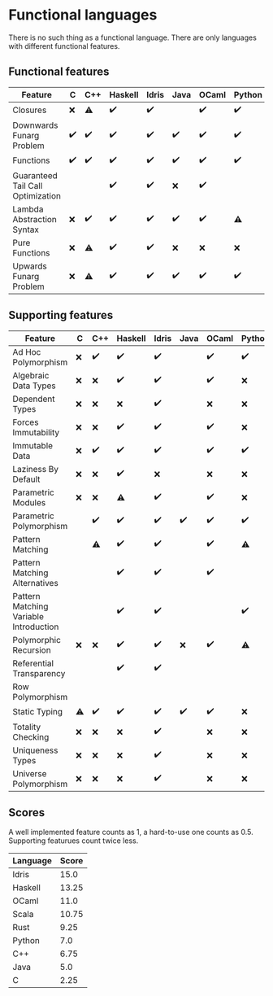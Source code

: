 <!-- DO NOT EDIT THIS FILE -->
<!-- edit funlangs.hs instead -->

# Functional languages

There is no such thing as a functional language.
There are only languages with different functional features.

## Functional features

| Feature | C | C++ | Haskell | Idris | Java | OCaml | Python | Rust | Scala |
|---|---|---|---|---|---|---|---|---|---|
| Closures | :x: | :warning: | :heavy_check_mark: | :heavy_check_mark: |  | :heavy_check_mark: | :heavy_check_mark: | :warning: | :heavy_check_mark: |
| Downwards Funarg Problem | :heavy_check_mark: | :heavy_check_mark: | :heavy_check_mark: | :heavy_check_mark: | :heavy_check_mark: | :heavy_check_mark: | :heavy_check_mark: | :heavy_check_mark: | :heavy_check_mark: |
| Functions | :heavy_check_mark: | :heavy_check_mark: | :heavy_check_mark: | :heavy_check_mark: | :heavy_check_mark: | :heavy_check_mark: | :heavy_check_mark: | :heavy_check_mark: | :heavy_check_mark: |
| Guaranteed Tail Call Optimization |  |  | :heavy_check_mark: | :heavy_check_mark: | :x: | :heavy_check_mark: |  |  | :warning: |
| Lambda Abstraction Syntax | :x: | :heavy_check_mark: | :heavy_check_mark: | :heavy_check_mark: | :heavy_check_mark: | :heavy_check_mark: | :warning: | :heavy_check_mark: | :heavy_check_mark: |
| Pure Functions | :x: | :warning: | :heavy_check_mark: | :heavy_check_mark: | :x: | :x: | :x: | :x: | :x: |
| Upwards Funarg Problem | :x: | :warning: | :heavy_check_mark: | :heavy_check_mark: | :heavy_check_mark: | :heavy_check_mark: | :heavy_check_mark: | :heavy_check_mark: | :heavy_check_mark: |

## Supporting features

| Feature | C | C++ | Haskell | Idris | Java | OCaml | Python | Rust | Scala |
|---|---|---|---|---|---|---|---|---|---|
| Ad Hoc Polymorphism | :x: | :heavy_check_mark: | :heavy_check_mark: | :heavy_check_mark: |  | :heavy_check_mark: | :heavy_check_mark: | :heavy_check_mark: | :heavy_check_mark: |
| Algebraic Data Types | :x: | :x: | :heavy_check_mark: | :heavy_check_mark: |  | :heavy_check_mark: | :x: | :heavy_check_mark: | :heavy_check_mark: |
| Dependent Types | :x: | :x: | :x: | :heavy_check_mark: |  | :x: | :x: | :x: | :x: |
| Forces Immutability | :x: | :x: | :heavy_check_mark: | :heavy_check_mark: |  | :heavy_check_mark: | :x: | :heavy_check_mark: | :warning: |
| Immutable Data | :x: | :heavy_check_mark: | :heavy_check_mark: | :heavy_check_mark: |  | :heavy_check_mark: | :heavy_check_mark: | :heavy_check_mark: | :heavy_check_mark: |
| Laziness By Default | :x: | :x: | :heavy_check_mark: | :x: |  | :x: | :x: | :x: | :x: |
| Parametric Modules | :x: | :x: | :warning: | :heavy_check_mark: |  | :heavy_check_mark: | :x: | :x: | :heavy_check_mark: |
| Parametric Polymorphism |  | :heavy_check_mark: | :heavy_check_mark: | :heavy_check_mark: | :heavy_check_mark: | :heavy_check_mark: | :heavy_check_mark: | :heavy_check_mark: | :heavy_check_mark: |
| Pattern Matching |  | :warning: | :heavy_check_mark: | :heavy_check_mark: |  | :heavy_check_mark: | :warning: | :warning: | :heavy_check_mark: |
| Pattern Matching Alternatives |  |  | :heavy_check_mark: | :heavy_check_mark: |  | :heavy_check_mark: |  | :heavy_check_mark: | :heavy_check_mark: |
| Pattern Matching Variable Introduction |  |  | :heavy_check_mark: | :heavy_check_mark: |  |  | :heavy_check_mark: | :heavy_check_mark: | :heavy_check_mark: |
| Polymorphic Recursion | :x: | :x: | :heavy_check_mark: | :heavy_check_mark: | :x: | :heavy_check_mark: | :warning: |  | :heavy_check_mark: |
| Referential Transparency |  |  | :heavy_check_mark: | :heavy_check_mark: |  |  |  |  | :x: |
| Row Polymorphism |  |  |  |  |  |  |  |  |  |
| Static Typing | :warning: | :heavy_check_mark: | :heavy_check_mark: | :heavy_check_mark: | :heavy_check_mark: | :heavy_check_mark: | :x: | :heavy_check_mark: | :heavy_check_mark: |
| Totality Checking | :x: | :x: | :x: | :heavy_check_mark: |  | :x: | :x: | :x: | :x: |
| Uniqueness Types | :x: | :x: | :x: | :heavy_check_mark: |  | :x: | :x: | :heavy_check_mark: | :x: |
| Universe Polymorphism | :x: | :x: | :x: | :heavy_check_mark: |  | :x: | :x: | :x: | :x: |

## Scores

A well implemented feature counts as 1,
a hard-to-use one counts as 0.5.
Supporting featurues count twice less.

| Language | Score |
|----------|-------|
| Idris | 15.0 |
| Haskell | 13.25 |
| OCaml | 11.0 |
| Scala | 10.75 |
| Rust | 9.25 |
| Python | 7.0 |
| C++ | 6.75 |
| Java | 5.0 |
| C | 2.25 |

